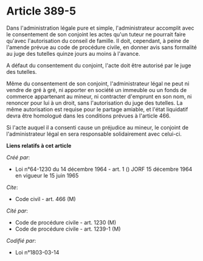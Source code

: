 # Article 389-5

Dans l'administration légale pure et simple, l'administrateur accomplit avec le consentement de son conjoint les actes qu'un
tuteur ne pourrait faire qu'avec l'autorisation du conseil de famille. Il doit, cependant, à peine de l'amende prévue au code
de procédure civile, en donner avis sans formalité au juge des tutelles quinze jours au moins à l'avance.

A défaut du consentement du conjoint, l'acte doit être autorisé par le juge des tutelles.

Même du consentement de son conjoint, l'administrateur légal ne peut ni vendre de gré à gré, ni apporter en société un
immeuble ou un fonds de commerce appartenant au mineur, ni contracter d'emprunt en son nom, ni renoncer pour lui à un droit,
sans l'autorisation du juge des tutelles. La même autorisation est requise pour le partage amiable, et l'état liquidatif
devra être homologué dans les conditions prévues à l'article 466.

Si l'acte auquel il a consenti cause un préjudice au mineur, le conjoint de l'administrateur légal en sera responsable
solidairement avec celui-ci.

**Liens relatifs à cet article**

_Créé par_:

  - Loi n°64-1230 du 14 décembre 1964 - art. 1 () JORF 15 décembre 1964 en vigueur le 15 juin 1965

_Cite_:

  - Code civil - art. 466 (M)

_Cité par_:

  - Code de procédure civile - art. 1230 (M)
  - Code de procédure civile - art. 1239-1 (M)

_Codifié par_:

  - Loi n°1803-03-14
